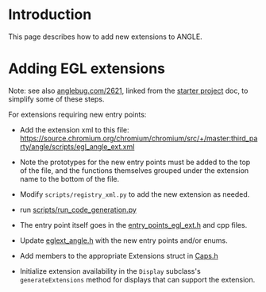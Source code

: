 # Introduction

This page describes how to add new extensions to ANGLE.

# Adding EGL extensions

Note: see also [anglebug.com/2621](http://anglebug.com/2621), linked
from the [starter project](Starter-Projects.md) doc, to simplify some
of these steps.

For extensions requiring new entry points:

* Add the extension xml to this file:
  https://source.chromium.org/chromium/chromium/src/+/master:third_party/angle/scripts/egl_angle_ext.xml

* Note the prototypes for the new entry points must be added to the
  top of the file, and the functions themselves grouped under the
  extension name to the bottom of the file.

* Modify `scripts/registry_xml.py` to add the new extension as needed.

* run
  [scripts/run_code_generation.py](https://source.chromium.org/chromium/chromium/src/+/master:third_party/angle/scripts/run_code_generation.py)

* The entry point itself goes in the
  [entry_points_egl_ext.h](https://source.chromium.org/chromium/chromium/src/+/master:third_party/angle/src/libGLESv2/entry_points_egl_ext.h)
  and cpp files.

* Update
  [eglext_angle.h](https://source.chromium.org/chromium/chromium/src/+/master:third_party/angle/include/EGL/eglext_angle.h)
  with the new entry points and/or enums.

* Add members to the appropriate Extensions struct in
  [Caps.h](https://source.chromium.org/chromium/chromium/src/+/master:third_party/angle/src/libANGLE/Caps.h)

* Initialize extension availability in the `Display` subclass's
  `generateExtensions` method for displays that can support the extension.
